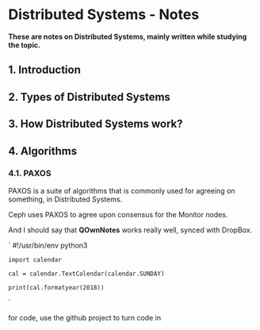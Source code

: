# Distributed Systems - Notes

**These are notes on Distributed Systems, mainly written while studying the topic.**

## 1. Introduction


## 2. Types of Distributed Systems


## 3. How Distributed Systems work?



## 4. Algorithms 

### 4.1. PAXOS 

PAXOS is a suite of algorithms that is commonly used for agreeing on something, in Distributed Systems.

Ceph uses PAXOS to agree upon consensus for the Monitor nodes. 

And I should say that **QOwnNotes** works really well, synced with DropBox.

`
	#!/usr/bin/env python3
	
	import calendar
	
	cal = calendar.TextCalendar(calendar.SUNDAY)
	
	print(cal.formatyear(2018))
`

for code, use the github project to turn code in